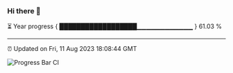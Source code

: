 ### Hi there 👋

⏳ Year progress { ██████████████████▁▁▁▁▁▁▁▁▁▁▁▁ } 61.03 %

---

⏰ Updated on Fri, 11 Aug 2023 18:08:44 GMT

![Progress Bar CI](https://github.com/Shyam-Makwana/GitHub-Actions-Demo/workflows/Progress%20Bar%20CI/badge.svg)
